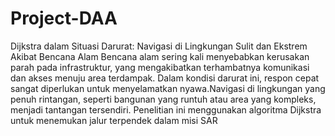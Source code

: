 # Project-DAA
Dijkstra dalam Situasi Darurat: Navigasi di Lingkungan Sulit dan Ekstrem Akibat Bencana Alam
Bencana alam sering kali menyebabkan kerusakan parah pada infrastruktur, yang mengakibatkan terhambatnya komunikasi dan akses menuju area terdampak. Dalam kondisi darurat ini, respon cepat sangat diperlukan untuk menyelamatkan nyawa.Navigasi di lingkungan yang penuh rintangan, seperti bangunan yang runtuh atau area yang kompleks, menjadi tantangan tersendiri. Penelitian ini menggunakan algoritma Dijkstra untuk menemukan jalur terpendek dalam misi SAR
